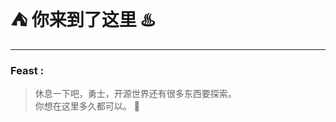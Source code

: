 # :tent: 你来到了这里 :hotsprings:

---
### Feast :

> 休息一下吧，勇士，开源世界还有很多东西要探索。  
> 你想在这里多久都可以。  :small_red_triangle_down:
